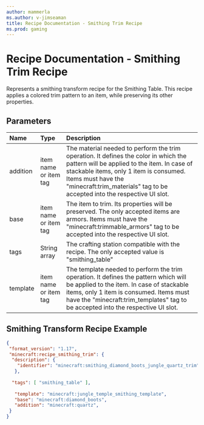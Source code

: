 ```yaml
---
author: mammerla
ms.author: v-jimseaman
title: Recipe Documentation - Smithing Trim Recipe
ms.prod: gaming
---
```


# Recipe Documentation - Smithing Trim Recipe

Represents a smithing transform recipe for the Smithing Table. This recipe applies a colored trim pattern to an item, while preserving its other properties.

## Parameters

|Name |Type |Description |
|:-----------|:-----------|:-----------|
|addition| item name or item tag| The material needed to perform the trim operation. It defines the color in which the pattern will be applied to the item. In case of stackable items, only 1 item is consumed. Items must have the "minecraft:trim_materials" tag to be accepted into the respective UI slot.|
|base| item name or item tag| The item to trim. Its properties will be preserved. The only accepted items are armors. Items must have the "minecraft:trimmable_armors" tag to be accepted into the respective UI slot.|
|tags|String array |The crafting station compatible with the recipe. The only accepted value is "smithing_table" |
|template| item name or item tag| The template needed to perform the trim operation. It defines the pattern which will be applied to the item. In case of stackable items, only 1 item is consumed. Items must have the "minecraft:trim_templates" tag to be accepted into the respective UI slot.|

## Smithing Transform Recipe Example

```JSON
{
 "format_version": "1.17",
 "minecraft:recipe_smithing_trim": {
  "description": {
    "identifier": "minecraft:smithing_diamond_boots_jungle_quartz_trim"
   },
  
  "tags": [ "smithing_table" ],
  
   "template": "minecraft:jungle_temple_smithing_template",
   "base": "minecraft:diamond_boots",
   "addition": "minecraft:quartz",
 }
}
```
